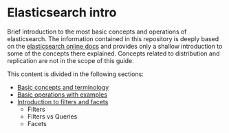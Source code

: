 # Elasticsearch intro

Brief introduction to the most basic concepts and operations of elasticsearch.
The information contained in this repository is deeply based on the [elasticsearch online docs](http://www.elasticsearch.org/guide/en/elasticsearch/reference/current/index.html) and provides only a shallow introduction to some of the concepts there explained.
Concepts related to distribution and replication are not in the scope of this guide.

This content is divided in the following sections:

- [Basic concepts and terminology](basic_concepts.md)
- [Basic operations with examples](basic_operations_intro.md)
- [Introduction to filters and facets](filters_and_facets_intro.md)
  - Filters
  - Filters vs Queries
  - Facets

